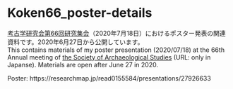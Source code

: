 # Koken66_poster-details

[考古学研究会第66回研究集会](https://kokogakukenkyukai.jp/)（2020年7月18日）におけるポスター発表の関連資料です。2020年6月27日から公開しています。  
This contains materials of my poster presentation (2020/07/18) at the 66th Annual meeting of [the Society of Archaeological Studies](https://kokogakukenkyukai.jp/) (URL: only in Japanse). Materials are open after June 27 in 2020.  
</p>
Poster: https://researchmap.jp/read0155584/presentations/27926633
